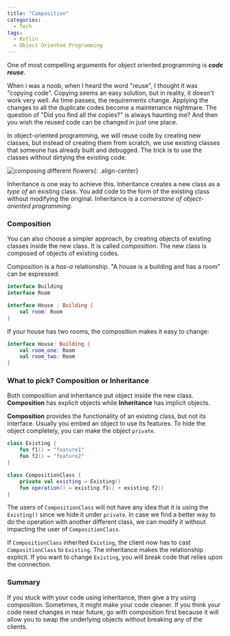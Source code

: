 ```yaml
---
title: "Composition"
categories:
  - Tech
tags:
  - Kotlin
  - Object Oriented Programming
---
```


One of most compelling arguments for object oriented programming is **_code reuse_**.

When i was a noob, when I heard the word "reuse", I thought it was "copying code". Copying seems an easy solution, but in reality, it doesn't work very well. As time passes, the requirements change. Applying the changes to all the duplicate codes become a maintenance nightmare. The question of "Did you find all the copies?" is always haunting me? And then you wish the reused code can be changed in just one place.

In object-oriented programming, we will reuse code by creating new classes, but instead of creating them from scratch, we use existing classes that someone has already built and debugged. The trick is to use the classes without dirtying the existing code.

![composing different flowers](https://images.pexels.com/photos/4466460/pexels-photo-4466460.jpeg){: .align-center}

Inheritance is one way to achieve this. Inheritance creates a new class as a _type of_ an existing class. You add code to the form of the existing class without modifying the original. Inheritance is a _cornerstone of object-oriented programming_.

### Composition

You can also choose a simpler approach, by creating objects of existing classes inside the new class. It is called _composition_. The new class is composed of objects of existing codes.

Composition is a _has-a_ relationship. "A house is a building and has a room" can be expressed:

```kotlin
interface Building
interface Room

interface House : Building {
    val room: Room
}
```

If your house has two rooms, the composition makes it easy to change:

```kotlin
interface House: Building {
    val room_one: Room
    val room_two: Room
}
```

### What to pick? Composition or Inheritance

Both composition and inheritance put object inside the new class. **Composition** has explicit objects while **Inheritance** has implicit objects.

**Composition** provides the functionality of an existing class, but not its interface. Usually you embed an object to use its features. To hide the object completely, you can make the object `private`.

```kotlin
class Existing {
    fun f1() = "feature1"
    fun f2() = "feature2"
}

class CompositionClass {
    private val existing = Existing()
    fun operation() = existing.f1() + existing.f2()
}
```

The users of `CompositionClass` will not have any idea that it is using the `Existing()` since we hide it under `private`. In case we find a better way to do the operation with another different class, we can modify it without impacting the user of `CompositionClass`.

If `CompositionClass` inherited `Existing`, the client now has to cast `CompositionClass` to `Existing`. The inheritance makes the relationship explicit. If you want to change `Existing`, you will break code that relies upon the connection.

### Summary

If you stuck with your code using inheritance, then give a try using composition. Sometimes, it might make your code cleaner. If you think your code need changes in near future, go with composition first because it will allow you to swap the underlying objects without breaking any of the clients.
